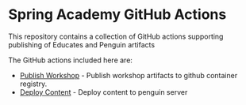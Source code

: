 Spring Academy GitHub Actions
=======================

This repository contains a collection of GitHub actions supporting publishing of
Educates and Penguin artifacts

The GitHub actions included here are:

-   [Publish Workshop](publish-workshop/README.md) - Publish workshop artifacts
    to github container registry.
-   [Deploy Content](deploy-content/README.md) - Deploy content to penguin server